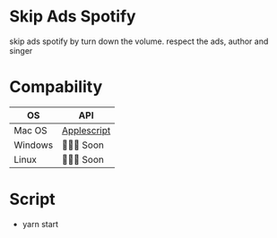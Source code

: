 # Skip Ads Spotify

skip ads spotify by turn down the volume. respect the ads, author and singer

# Compability
| OS  | API |
| ------------- | -------------- |
| Mac OS        | [Applescript](https://developer.apple.com/library/archive/documentation/AppleScript/Conceptual/AppleScriptLangGuide/introduction/ASLR_intro.html)   |
| Windows       | 👷🏻‍♂️ Soon         |
| Linux         | 👷🏻‍♂️ Soon         |


# Script
- yarn start